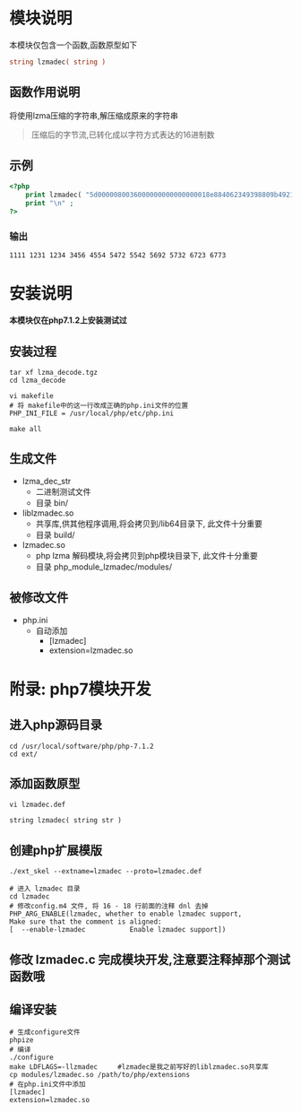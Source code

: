 模块说明
===
本模块仅包含一个函数,函数原型如下
```php
string lzmadec( string )
```

## 函数作用说明
将使用lzma压缩的字符串,解压缩成原来的字符串

> 压缩后的字节流,已转化成以字符方式表达的16进制数

## 示例
```php
<?php
    print lzmadec( "5d0000080036000000000000000018e884062349398809b492109d9e102331fd033e3e3c224ca9bbe30d23c69021d6af84579a47f67f7cfffeb65500" ) ;
    print "\n" ;
?>
```
### 输出
```
1111 1231 1234 3456 4554 5472 5542 5692 5732 6723 6773
```

安装说明
===

**本模块仅在php7.1.2上安装测试过**

## 安装过程
```
tar xf lzma_decode.tgz
cd lzma_decode

vi makefile
# 将 makefile中的这一行改成正确的php.ini文件的位置
PHP_INI_FILE = /usr/local/php/etc/php.ini

make all
```


## 生成文件

- lzma_dec_str
  - 二进制测试文件
  - 目录 bin/
- liblzmadec.so
  - 共享库,供其他程序调用,将会拷贝到/lib64目录下, 此文件十分重要
  - 目录 build/
- lzmadec.so
  - php lzma 解码模块,将会拷贝到php模块目录下, 此文件十分重要
  - 目录 php_module_lzmadec/modules/

## 被修改文件

- php.ini
  - 自动添加
    - [lzmadec]
    - extension=lzmadec.so


附录: php7模块开发
===

## 进入php源码目录
```shell
cd /usr/local/software/php/php-7.1.2
cd ext/
```

## 添加函数原型
```shell
vi lzmadec.def

string lzmadec( string str )
```

## 创建php扩展模版
```shell
./ext_skel --extname=lzmadec --proto=lzmadec.def

# 进入 lzmadec 目录
cd lzmadec
# 修改config.m4 文件, 将 16 - 18 行前面的注释 dnl 去掉
PHP_ARG_ENABLE(lzmadec, whether to enable lzmadec support,
Make sure that the comment is aligned:
[  --enable-lzmadec           Enable lzmadec support])
```

## 修改 lzmadec.c 完成模块开发,注意要注释掉那个测试函数哦

## 编译安装
```shell
# 生成configure文件
phpize
# 编译
./configure 
make LDFLAGS=-llzmadec     #lzmadec是我之前写好的liblzmadec.so共享库
cp modules/lzmadec.so /path/to/php/extensions
# 在php.ini文件中添加
[lzmadec]
extension=lzmadec.so
```
